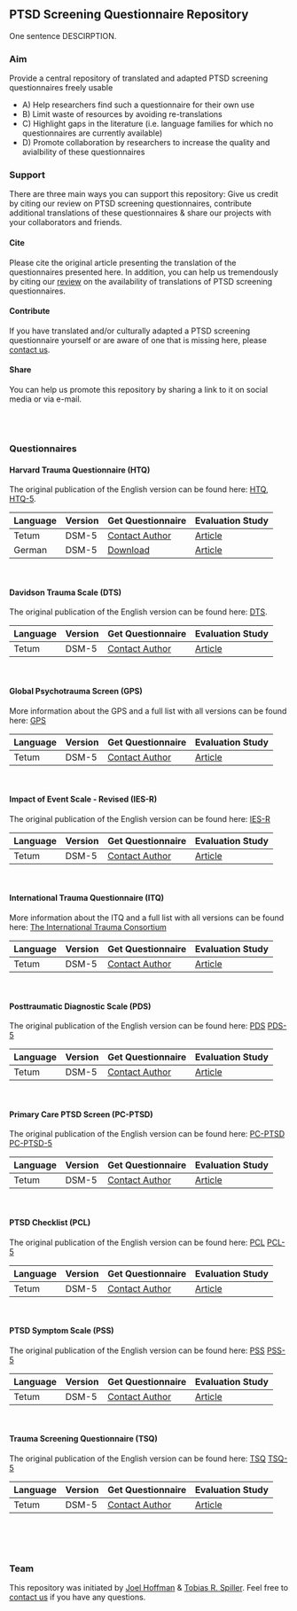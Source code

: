 
## PTSD Screening Questionnaire Repository

One sentence DESCIRPTION.

### Aim
Provide a central repository of translated and adapted PTSD screening questionnaires freely usable 
- A) Help researchers find such a questionnaire for their own use 
- B) Limit waste of resources by avoiding re-translations 
- C) Highlight gaps in the literature (i.e. language families for which no questionnaires are currently available) 
- D) Promote collaboration by researchers to increase the quality and avialbility of these questionnaires 

### Support
There are three main ways you can support this repository: Give us credit by citing our review on PTSD screening questionnaires, contribute additional translations of these questionnaires & share our projects with your collaborators and friends.

#### Cite
Please cite the original article presenting the translation of the questionnaires presented here. In addition, you can help us tremendously by citing our [review](ADD) on the availability of translations of PTSD screening questionnaires. 

#### Contribute
If you have translated and/or culturally adapted a PTSD screening questionnaire yourself or are aware of one that is missing here, please [contact us](mailto:tobias.spiller@yale.edu).

#### Share
You can help us promote this repository by sharing a link to it on social media or via e-mail.

<br />
<br />

### Questionnaires
#### Harvard Trauma Questionnaire (HTQ)
The original publication of the English version can be found here: [HTQ](https://www.thelancet.com/journals/langlo/article/PIIS2214-109X(14)70196-2/fulltext), 
[HTQ-5](https://www.thelancet.com/journals/langlo/article/PIIS2214-109X(14)70196-2/fulltext).

| Language | Version | Get Questionnaire | Evaluation Study |
| :--- | :--- | :--- |  :--- |
| Tetum  | DSM-5 | [Contact Author](mailto:d.silove@unsw.edu.au) | [Article](https://www.thelancet.com/journals/langlo/article/PIIS2214-109X(14)70196-2/fulltext) | 
| German | DSM-5 | [Download](https://osf.io/ewf9h/download) | [Article](https://www.thelancet.com/journals/langlo/article/PIIS2214-109X(14)70196-2/fulltext) | 

<br />


#### Davidson Trauma Scale (DTS)
The original publication of the English version can be found here: [DTS](https://www.thelancet.com/journals/langlo/article/PIIS2214-109X(14)70196-2/fulltext). 

| Language | Version | Get Questionnaire | Evaluation Study |
| :--- | :--- | :--- |  :--- |
| Tetum  | DSM-5 | [Contact Author](mailto:d.silove@unsw.edu.au) | [Article](https://www.thelancet.com/journals/langlo/article/PIIS2214-109X(14)70196-2/fulltext) | 

<br />


#### Global Psychotrauma Screen (GPS)
More information about the GPS and a full list with all versions can be found here: [GPS](https://de.global-psychotrauma.net/gps) 

| Language | Version | Get Questionnaire | Evaluation Study |
| :--- | :--- | :--- |  :--- |
| Tetum  | DSM-5 | [Contact Author](mailto:d.silove@unsw.edu.au) | [Article](https://www.thelancet.com/journals/langlo/article/PIIS2214-109X(14)70196-2/fulltext) | 

<br />


#### Impact of Event Scale - Revised (IES-R)
The original publication of the English version can be found here: [IES-R](https://www.thelancet.com/journals/langlo/article/PIIS2214-109X(14)70196-2/fulltext)

| Language | Version | Get Questionnaire | Evaluation Study |
| :--- | :--- | :--- |  :--- |
| Tetum  | DSM-5 | [Contact Author](mailto:d.silove@unsw.edu.au) | [Article](https://www.thelancet.com/journals/langlo/article/PIIS2214-109X(14)70196-2/fulltext) | 

<br />


#### International Trauma Questionnaire (ITQ)
More information about the ITQ and a full list with all versions can be found here: [The International Trauma Consortium](https://www.traumameasuresglobal.com/itq) 

| Language | Version | Get Questionnaire | Evaluation Study |
| :--- | :--- | :--- |  :--- |
| Tetum  | DSM-5 | [Contact Author](mailto:d.silove@unsw.edu.au) | [Article](https://www.thelancet.com/journals/langlo/article/PIIS2214-109X(14)70196-2/fulltext) | 

<br />


#### Posttraumatic Diagnostic Scale (PDS)
The original publication of the English version can be found here: [PDS](https://www.thelancet.com/journals/langlo/article/PIIS2214-109X(14)70196-2/fulltext)
[PDS-5](https://www.thelancet.com/journals/langlo/article/PIIS2214-109X(14)70196-2/fulltext)

| Language | Version | Get Questionnaire | Evaluation Study |
| :--- | :--- | :--- |  :--- |
| Tetum  | DSM-5 | [Contact Author](mailto:d.silove@unsw.edu.au) | [Article](https://www.thelancet.com/journals/langlo/article/PIIS2214-109X(14)70196-2/fulltext) | 

<br />


#### Primary Care PTSD Screen (PC-PTSD)
The original publication of the English version can be found here: [PC-PTSD](https://www.thelancet.com/journals/langlo/article/PIIS2214-109X(14)70196-2/fulltext)
[PC-PTSD-5](https://www.thelancet.com/journals/langlo/article/PIIS2214-109X(14)70196-2/fulltext)

| Language | Version | Get Questionnaire | Evaluation Study |
| :--- | :--- | :--- |  :--- |
| Tetum  | DSM-5 | [Contact Author](mailto:d.silove@unsw.edu.au) | [Article](https://www.thelancet.com/journals/langlo/article/PIIS2214-109X(14)70196-2/fulltext) | 

<br />


#### PTSD Checklist (PCL)
The original publication of the English version can be found here: [PCL](https://www.thelancet.com/journals/langlo/article/PIIS2214-109X(14)70196-2/fulltext)
[PCL-5](https://www.thelancet.com/journals/langlo/article/PIIS2214-109X(14)70196-2/fulltext)

| Language | Version | Get Questionnaire | Evaluation Study |
| :--- | :--- | :--- |  :--- |
| Tetum  | DSM-5 | [Contact Author](mailto:d.silove@unsw.edu.au) | [Article](https://www.thelancet.com/journals/langlo/article/PIIS2214-109X(14)70196-2/fulltext) | 

<br />


#### PTSD Symptom Scale (PSS)
The original publication of the English version can be found here: [PSS](https://www.thelancet.com/journals/langlo/article/PIIS2214-109X(14)70196-2/fulltext)
[PSS-5](https://www.thelancet.com/journals/langlo/article/PIIS2214-109X(14)70196-2/fulltext)

| Language | Version | Get Questionnaire | Evaluation Study |
| :--- | :--- | :--- |  :--- |
| Tetum  | DSM-5 | [Contact Author](mailto:d.silove@unsw.edu.au) | [Article](https://www.thelancet.com/journals/langlo/article/PIIS2214-109X(14)70196-2/fulltext) | 

<br />


#### Trauma Screening Questionnaire (TSQ)
The original publication of the English version can be found here: [TSQ](https://www.thelancet.com/journals/langlo/article/PIIS2214-109X(14)70196-2/fulltext)
[TSQ-5](https://www.thelancet.com/journals/langlo/article/PIIS2214-109X(14)70196-2/fulltext)

| Language | Version | Get Questionnaire | Evaluation Study |
| :--- | :--- | :--- |  :--- |
| Tetum  | DSM-5 | [Contact Author](mailto:d.silove@unsw.edu.au) | [Article](https://www.thelancet.com/journals/langlo/article/PIIS2214-109X(14)70196-2/fulltext) | 

<br />
<br />
<br />


### Team
This repository was initiated by [Joel Hoffman](https://www.rtrp-research.com/joel-hoffman) & [Tobias R. Spiller](https://www.ptsdstresslab.org/lab-members). Feel free to [contact us](mailto:tobias.spiller@yale.edu) if you have any questions.
